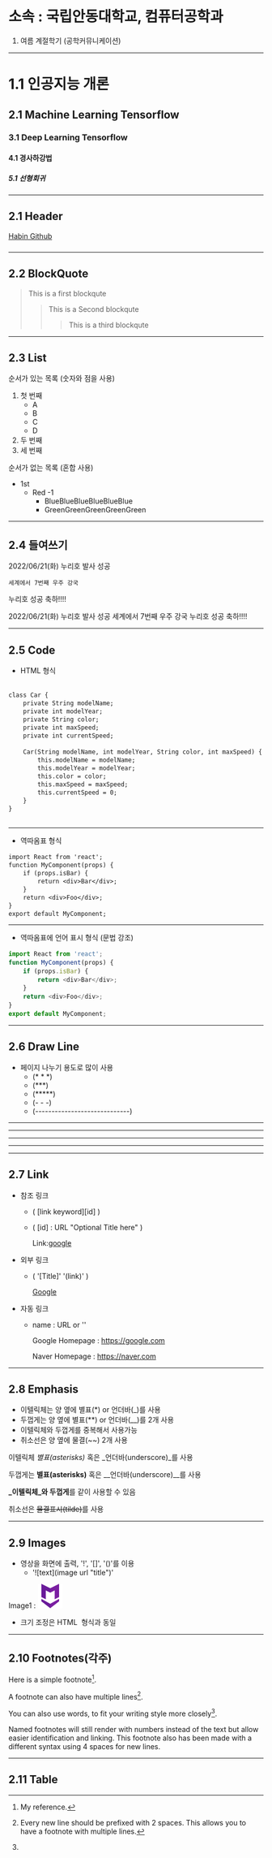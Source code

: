 소속 : 국립안동대학교, 컴퓨터공학과
==========================

1. 여름 계절학기 (공학커뮤니케이션)
-----------------------------------------

# 1.1 인공지능 개론
## 2.1 Machine Learning Tensorflow
### 3.1 Deep Learning Tensorflow
#### 4.1 경사하강법
##### 5.1 선형회귀



------------------------------------------------
## 2.1 Header
[Habin Github](https://github.com/HABINOH)
### 



------------------------------------------------
## 2.2 BlockQuote
> This is a first blockqute
>	> This is a Second blockqute
>	>	> This is a third blockqute



------------------------------------------------
## 2.3 List
순서가 있는 목록 (숫자와 점을 사용)
1. 첫 번째
	- A
	- B
	- C
	- D
2. 두 번째
3. 세 번째

순서가 없는 목록 (혼합 사용)
* 1st
  * Red -1
    * BlueBlueBlueBlueBlueBlue
    * GreenGreenGreenGreenGreen


------------------------------------------------
## 2.4 들여쓰기

2022/06/21(화) 누리호 발사 성공

	세계에서 7번째 우주 강국

누리호 성공 축하!!!!


2022/06/21(화) 누리호 발사 성공
	세계에서 7번째 우주 강국
누리호 성공 축하!!!! 

------------------------------------------------
## 2.5 Code
* HTML 형식
<pre>
<code>
class Car {
	private String modelName;
	private int modelYear;
	private String color;
	private int maxSpeed;
	private int currentSpeed;
	
	Car(String modelName, int modelYear, String color, int maxSpeed) {
		this.modelName = modelName;
		this.modelYear = modelYear;
		this.color = color;
		this.maxSpeed = maxSpeed;
		this.currentSpeed = 0;
	}
}
</code>
</pre>
------------------------------------------------
* 역따옴표 형식
```
import React from 'react';
function MyComponent(props) {
	if (props.isBar) {
		return <div>Bar</div>;
	}
	return <div>Foo</div>;
}
export default MyComponent;
```
------------------------------------------------
* 역따옴표에 언어 표시 형식 (문법 강조)
``` js
import React from 'react';
function MyComponent(props) {
	if (props.isBar) {
		return <div>Bar</div>;
	}
	return <div>Foo</div>;
}
export default MyComponent;
```
------------------------------------------------

## 2.6 Draw Line
* 페이지 나누기 용도로 많이 사용
  - (* * *)
  - (***)
  - (*****)
  - (- - -)
  - (-----------------------------)
* * *
***
*****
- - - 
------------------------------------------------

## 2.7 Link
* 참조 링크
  - ( [link keyword][id] )
  - ( [id] : URL "Optional Title here" )

	Link:[google][googlelink]

	[googlelink]: https://google.com "Let's Go Google"

* 외부 링크
  - ( '[Title]' '(link)' )

	[Google](https://google.com "Let's Go Google")

* 자동 링크
  - name : URL or '<URL>'

	Google Homepage : https://google.com
	
	Naver Homepage : <https://naver.com>

------------------------------------------------

## 2.8 Emphasis
- 이텔릭체는 양 옆에 별표(*) or 언더바(_)를 사용
- 두껍게는 양 옆에 별표(**) or 언더바(__)를 2개 사용
- 이텔릭체와 두껍게를 중복해서 사용가능
- 취소선은 양 옆에 물결(~~) 2개 사용

이텔릭체 *별표(asterisks)* 혹은 _언더바(underscore)_를 사용

두껍게는 **별표(asterisks)** 혹은 __언더바(underscore)__를 사용

**_이텔릭체_와 두껍게**를 같이 사용할 수 있음

취소선은 ~~물결표시(tilde)~~를 사용


------------------------------------------------

## 2.9 Images
* 영상을 화면에 출력, '!', '[]', '()'를 이용
	- '![text](image url "title")'

Image1 : 
![Image1](https://github.com/adam-p/markdown-here/raw/master/src/common/images/icon48.png "Logo Title Text 1")

* 크기 조정은 HTML <img> 형식과 동일

------------------------------------------------

## 2.10 Footnotes(각주)
Here is a simple footnote[^1].

A footnote can also have multiple lines[^2].

You can also use words, to fit your writing style more closely[^note].

[^1]: My reference.
[^2]: Every new line should be prefixed with 2 spaces.
This allows you to have a footnote with multiple lines.

[^note]:
Named footnotes will still render with numbers instead of the text but allow easier identification and linking.
This footnote also has been made with a different syntax using 4 spaces for new lines.


------------------------------------------------

## 2.11 Table



